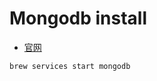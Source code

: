 # Mongodb install 

- [官网](https://docs.mongodb.com/manual/tutorial/install-mongodb-enterprise-on-os-x/)



```
brew services start mongodb

```